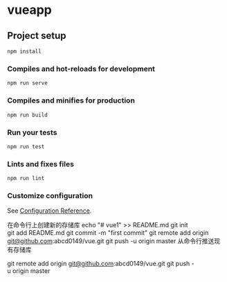 # vueapp

## Project setup
```
npm install
```

### Compiles and hot-reloads for development
```
npm run serve
```

### Compiles and minifies for production
```
npm run build
```

### Run your tests
```
npm run test
```

### Lints and fixes files
```
npm run lint
```

### Customize configuration
See [Configuration Reference](https://cli.vuejs.org/config/).

在命令行上创建新的存储库
echo "# vue1" >> README.md
git init
git add README.md
git commit -m "first commit"
git remote add origin git@github.com:abcd0149/vue.git
git push -u origin master
从命令行推送现有存储库

git remote add origin git@github.com:abcd0149/vue.git
git push -u origin master